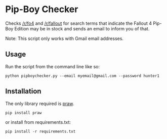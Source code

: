 # Pip-Boy Checker

Checks [/r/fo4](https://reddit.com/r/fo4) and [/r/fallout](https://reddit.com/r/fallout) for search terms that indicate the Fallout 4 Pip-Boy Edition may be in stock and sends an email to inform you of that.

Note: This script only works with Gmail email addresses.

## Usage

Run the script from the command line like so:

    python pipboychecker.py --email myemail@gmail.com --password hunter1

## Installation

The only library required is [praw](https://pypi.python.org/pypi/praw).

    pip install praw

or install from requirements.txt:

    pip install -r requirements.txt
